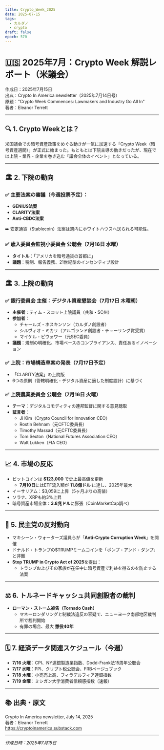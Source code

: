 ```yaml
---
title: Crypto_Week_2025
date: 2025-07-15
tags:
  - カルダノ
  - crypto
draft: false
epoch: 570
---
```

# 🇺🇸 2025年7月：Crypto Week 解説レポート（米議会）

作成日：2025年7月15日  
出典：Crypto In America newsletter（2025年7月14日号）  
原題："Crypto Week Commences: Lawmakers and Industry Go All In"  
著者：Eleanor Terrett  

---

## 🔍 1. Crypto Weekとは？
米国議会での暗号資産政策をめぐる動きが一気に加速する「Crypto Week（暗号資産週間）」が正式に始まった。もともとは下院主導の動きだったが、現在では上院・業界・企業を巻き込む「議会全体のイベント」となっている。

---

## 🏛️ 2. 下院の動向

### ✅ 主要法案の審議（今週投票予定）：
- **GENIUS法案**
- **CLARITY法案**
- **Anti-CBDC法案**

➡️ 安定通貨（Stablecoin）法案は週内にホワイトハウスへ送られる可能性。

### ✅ 歳入委員会監視小委員会 公聴会（7月16日 水曜）  
- **タイトル**：「アメリカを暗号通貨の首都に」  
- **議題**：税制、報告義務、21世紀型のインセンティブ設計

---

## 🏛️ 3. 上院の動向

### ✅ 銀行委員会 主催：デジタル資産懇談会（7月17日 木曜朝）
- **主催者**：ティム・スコット上院議員（共和・SC州）
- **参加者**：
  - チャールズ・ホスキンソン（カルダノ創設者）
  - シルヴィオ・ミカリ（アルゴランド創設者・チューリング賞受賞）
  - マイケル・ピウォワー（元SEC委員）
- **議題**：規制の明確化、市場ベースのコンプライアンス、責任あるイノベーション

### ✅ 上院：市場構造草案の発表（7月17日予定）
- 「CLARITY法案」の上院版
- 6つの原則（管轄明確化・デジタル資産に適した制度設計）に基づく

### ✅ 上院農業委員会 公聴会（7月16日 火曜）
- **テーマ**：デジタルコモディティの連邦監督に関する意見聴取
- **証言者**：
  - Ji Kim（Crypto Council for Innovation CEO）
  - Rostin Behnam（元CFTC委員長）
  - Timothy Massad（元CFTC委員長）
  - Tom Sexton（National Futures Association CEO）
  - Walt Lukken（FIA CEO）

---

## 📈 4. 市場の反応

- ビットコインは **$123,000** で史上最高値を更新
  - **7月10日**にはETF流入額が **11.8億ドル** に達し、2025年最大
- イーサリアム：$3,059に上昇（5ヶ月ぶりの高値）
- ソラナ、XRPも約3%上昇
- 暗号資産市場全体：**3.8兆ドル**に膨張（CoinMarketCap調べ）

---

## 🧼 5. 民主党の反対動向

- マキシーン・ウォーターズ議員らが「**Anti-Crypto Corruption Week**」を開催
- ドナルド・トランプの$TRUMPミームコインを「ポンプ・アンド・ダンプ」と非難
- **Stop TRUMP in Crypto Act of 2025**を提出：
  - トランプおよびその家族が在任中に暗号資産で利益を得るのを防止する法案

---

## ⚖️ 6. トルネードキャッシュ共同創設者の裁判

- **ローマン・ストーム被告（Tornado Cash）**
  - マネーロンダリングと制裁法違反の容疑で、ニューヨーク南部地区裁判所で裁判開始
  - 有罪の場合、最大 **懲役40年**

---

## 🗓️ 7. 経済データ関連スケジュール（今週）

- **7/16 火曜**：CPI、NY連銀製造業指数、Dodd-Frank法15周年公聴会
- **7/17 水曜**：PPI、クリプト税公聴会、FRBベージュブック
- **7/18 木曜**：小売売上高、フィラデルフィア連銀指数
- **7/19 金曜**：ミシガン大学消費者信頼感指数（速報）

---

## 📚 出典・原文
Crypto In America newsletter, July 14, 2025  
著者：Eleanor Terrett  
https://cryptoinamerica.substack.com  


---

*作成日時：2025年7月15日*
